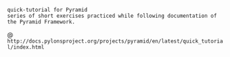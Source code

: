 ~~~~~~~~~~~~~~~~~~~~~~~~~~~~~~~~~~~~~~~~~~~~~~~~~~~~~~~~~~~
quick-tutorial for Pyramid
series of short exercises practiced while following documentation of the Pyramid Framework.
~~~~~~~~~~~~~~~~~~~~~~~~~~~~~~~~~~~~~~~~~~~~~~~~~~~~~~~~~~~~
@ ```http://docs.pylonsproject.org/projects/pyramid/en/latest/quick_tutorial/index.html```
